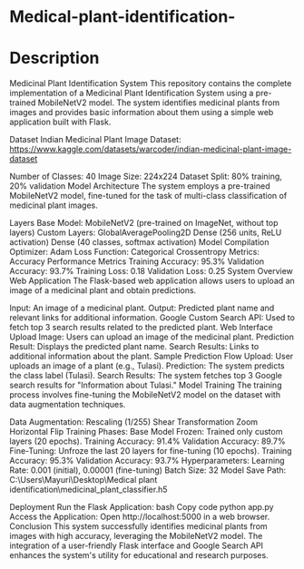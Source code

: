 # Medical-plant-identification-
# Description

Medicinal Plant Identification System
This repository contains the complete implementation of a Medicinal Plant Identification System using a pre-trained MobileNetV2 model. The system identifies medicinal plants from images and provides basic information about them using a simple web application built with Flask.

Dataset
Indian Medicinal Plant Image Dataset: https://www.kaggle.com/datasets/warcoder/indian-medicinal-plant-image-dataset

Number of Classes: 40
Image Size: 224x224
Dataset Split: 80% training, 20% validation
Model Architecture
The system employs a pre-trained MobileNetV2 model, fine-tuned for the task of multi-class classification of medicinal plant images.

Layers
Base Model: MobileNetV2 (pre-trained on ImageNet, without top layers)
Custom Layers:
GlobalAveragePooling2D
Dense (256 units, ReLU activation)
Dense (40 classes, softmax activation)
Model Compilation
Optimizer: Adam
Loss Function: Categorical Crossentropy
Metrics: Accuracy
Performance Metrics
Training Accuracy: 95.3%
Validation Accuracy: 93.7%
Training Loss: 0.18
Validation Loss: 0.25
System Overview
Web Application
The Flask-based web application allows users to upload an image of a medicinal plant and obtain predictions.

Input: An image of a medicinal plant.
Output: Predicted plant name and relevant links for additional information.
Google Custom Search API: Used to fetch top 3 search results related to the predicted plant.
Web Interface
Upload Image: Users can upload an image of the medicinal plant.
Prediction Result: Displays the predicted plant name.
Search Results: Links to additional information about the plant.
Sample Prediction Flow
Upload: User uploads an image of a plant (e.g., Tulasi).
Prediction: The system predicts the class label (Tulasi).
Search Results: The system fetches top 3 Google search results for "Information about Tulasi."
Model Training
The training process involves fine-tuning the MobileNetV2 model on the dataset with data augmentation techniques.

Data Augmentation:
Rescaling (1/255)
Shear Transformation
Zoom
Horizontal Flip
Training Phases:
Base Model Frozen: Trained only custom layers (20 epochs).
Training Accuracy: 91.4%
Validation Accuracy: 89.7%
Fine-Tuning: Unfroze the last 20 layers for fine-tuning (10 epochs).
Training Accuracy: 95.3%
Validation Accuracy: 93.7%
Hyperparameters:
Learning Rate: 0.001 (initial), 0.00001 (fine-tuning)
Batch Size: 32
Model Save Path:
C:\Users\Mayuri\Desktop\Medical plant identification\medicinal_plant_classifier.h5

Deployment
Run the Flask Application:
bash
Copy code
python app.py
Access the Application:
Open http://localhost:5000 in a web browser.
Conclusion
This system successfully identifies medicinal plants from images with high accuracy, leveraging the MobileNetV2 model. The integration of a user-friendly Flask interface and Google Search API enhances the system's utility for educational and research purposes.

